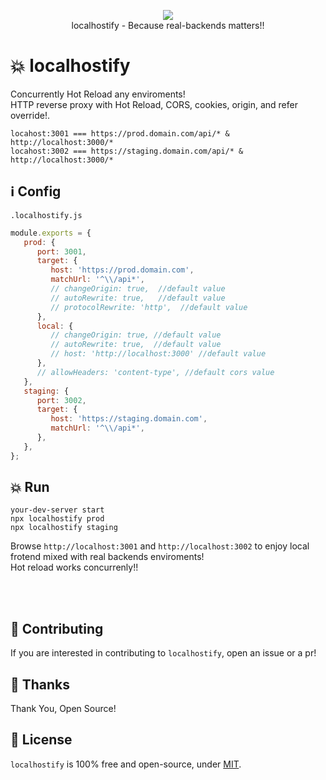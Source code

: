 <p align="center">
  <a href="https://www.npmjs.com/package/localhostify"><img src="https://img.shields.io/npm/v/localhostify.svg?style=flat-square"></a><br/>
  localhostify - Because real-backends matters!!
</p>

# 💥 localhostify
Concurrently Hot Reload any enviroments! </br>
HTTP reverse proxy with Hot Reload, CORS, cookies, origin, and refer override!.

```
locahost:3001 === https://prod.domain.com/api/* & http://localhost:3000/*  
locahost:3002 === https://staging.domain.com/api/* & http://localhost:3000/*  
```

## ℹ️ Config

`.localhostify.js`
```javascript
module.exports = {
   prod: {
      port: 3001,
      target: {
         host: 'https://prod.domain.com',
         matchUrl: '^\\/api*',
         // changeOrigin: true,  //default value
         // autoRewrite: true,   //default value
         // protocolRewrite: 'http',  //default value
      },
      local: {
         // changeOrigin: true, //default value
         // autoRewrite: true,  //default value
         // host: 'http://localhost:3000' //default value
      },
      // allowHeaders: 'content-type', //default cors value
   },
   staging: {
      port: 3002,
      target: {
         host: 'https://staging.domain.com',
         matchUrl: '^\\/api*',
      },
   },
};
```

## 💥 Run
```
your-dev-server start
npx localhostify prod
npx localhostify staging
```

Browse `http://localhost:3001` and `http://localhost:3002` to enjoy local frotend mixed with real backends enviroments!<br/>
Hot reload works concurrenly!!

<br/><br/>

## 👏 Contributing

If you are interested in contributing to `localhostify`, open an issue or a pr!

## 🎉 Thanks

Thank You, Open Source!

## 📜 License

`localhostify` is 100% free and open-source, under [MIT](LICENSE).

